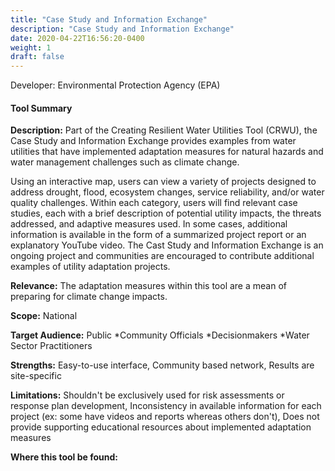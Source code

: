 ```yaml
---
title: "Case Study and Information Exchange"
description: "Case Study and Information Exchange"
date: 2020-04-22T16:56:20-0400
weight: 1
draft: false
---
```

Developer: Environmental Protection Agency (EPA)

#### Tool Summary
**Description:** Part of the Creating Resilient Water Utilities Tool (CRWU), the Case Study and Information Exchange provides examples from water utilities that have implemented adaptation measures for natural hazards and water management challenges such as climate change. 

Using an interactive map, users can view a variety of projects designed to address drought, flood, ecosystem changes, service reliability, and/or water quality challenges. Within each category, users will find relevant case studies, each with a brief description of potential utility impacts, the threats addressed, and adaptive measures used. In some cases, additional information is available in the form of a summarized project report or an explanatory YouTube video. The Cast Study and Information Exchange is an ongoing project and communities are encouraged to contribute additional examples of utility adaptation projects.

**Relevance:** The adaptation measures within this tool are a mean of preparing for climate change impacts.

**Scope:** National

**Target Audience:** Public
*Community Officials 
*Decisionmakers
*Water Sector Practitioners

**Strengths:** Easy-to-use interface, Community based network, Results are site-specific

**Limitations:** Shouldn't be exclusively used for risk assessments or response plan development, Inconsistency in available information for each project (ex: some have videos and reports whereas others don't), Does not provide supporting educational resources about implemented adaptation measures

**Where this tool be found:** 
